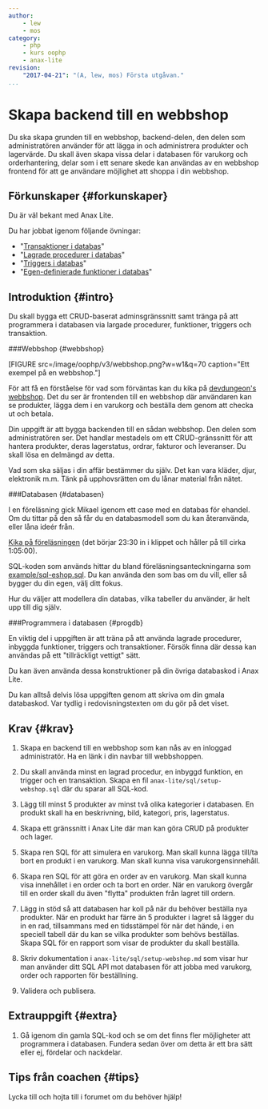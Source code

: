 ```yaml
---
author:
    - lew
    - mos
category:
    - php
    - kurs oophp
    - anax-lite
revision:
    "2017-04-21": "(A, lew, mos) Första utgåvan."
...
```

Skapa backend till en webbshop
==================================

Du ska skapa grunden till en webbshop, backend-delen, den delen som administratören använder för att lägga in och administrera produkter och lagervärde. Du skall även skapa vissa delar i databasen för varukorg och orderhantering, delar som i ett senare skede kan användas av en webbshop frontend för att ge användare möjlighet att shoppa i din webbshop.

<!--more-->



Förkunskaper {#forkunskaper}
-----------------------

Du är väl bekant med Anax Lite.

Du har jobbat igenom följande övningar:

* "[Transaktioner i databas](kunskap/transaktioner-i-databas)"
* "[Lagrade procedurer i databas](kunskap/lagrade-procedurer-i-databas)"
* "[Triggers i databas](kunskap/triggers-i-databas)"
* "[Egen-definierade funktioner i databas](kunskap/egen-definierade-funktioner-i-databas)"



Introduktion {#intro}
-----------------------

Du skall bygga ett CRUD-baserat adminsgränssnitt samt tränga på att programmera i databasen via largade procedurer, funktioner, triggers och transaktion.



###Webbshop {#webbshop}

[FIGURE src=/image/oophp/v3/webbshop.png?w=w1&q=70 caption="Ett exempel på en webbshop."]

För att få en förståelse för vad som förväntas kan du kika på [devdungeon's webbshop](https://shop.devdungeon.com/). Det du ser är frontenden till en webbshop där användaren kan se produkter, lägga dem i en varukorg och beställa dem genom att checka ut och betala.

Din uppgift är att bygga backenden till en sådan webbshop. Den delen som administratören ser. Det handlar mestadels om ett CRUD-gränssnitt för att hantera produkter, deras lagerstatus, ordrar, fakturor och leveranser. Du skall lösa en delmängd av detta.

Vad som ska säljas i din affär bestämmer du själv. Det kan vara kläder, djur, elektronik m.m. Tänk på upphovsrätten om du lånar material från nätet.



###Databasen {#databasen}

I en föreläsning gick Mikael igenom ett case med en databas för ehandel. Om du tittar på den så får du en databasmodell som du kan återanvända, eller låna ideér från.

[Kika på föreläsningen](https://youtu.be/fqC_VQh_E74?list=PLKtP9l5q3ce8Bhxn22oBYWZZ4-3ms1rMl&t=1425) (det börjar 23:30 in i klippet och håller på till cirka 1:05:00).

SQL-koden som används hittar du bland föreläsningsanteckningarna som [example/sql-eshop.sql](repo/slides/vt17/example/sql-eshop.sql). Du kan använda den som bas om du vill, eller så bygger du din egen, välj ditt fokus.

Hur du väljer att modellera din databas, vilka tabeller du använder, är helt upp till dig själv.



###Programmera i databasen {#progdb}

En viktig del i uppgiften är att träna på att använda lagrade procedurer, inbyggda funktioner, triggers och transaktioner. Försök finna där dessa kan användas på ett "tillräckligt vettigt" sätt.

Du kan även använda dessa konstruktioner på din övriga databaskod i Anax Lite.

Du kan alltså delvis lösa uppgiften genom att skriva om din gmala databaskod. Var tydlig i redovisningstexten om du gör på det viset.



Krav {#krav}
-----------------------

1. Skapa en backend till en webbshop som kan nås av en inloggad administratör. Ha en länk i din navbar till webbshoppen.

1. Du skall använda minst en lagrad procedur, en inbyggd funktion, en trigger och en transaktion. Skapa en fil `anax-lite/sql/setup-webshop.sql` där du sparar all SQL-kod.

1. Lägg till minst 5 produkter av minst två olika kategorier i databasen. En produkt skall ha en beskrivning, bild, kategori, pris, lagerstatus.

1. Skapa ett gränssnitt i Anax Lite där man kan göra CRUD på produkter och lager.

1. Skapa ren SQL för att simulera en varukorg. Man skall kunna lägga till/ta bort en produkt i en varukorg. Man skall kunna visa varukorgensinnehåll.

1. Skapa ren SQL för att göra en order av en varukorg. Man skall kunna visa innehållet i en order och ta bort en order. När en varukorg övergår till en order skall du även "flytta" produkten från lagret till ordern.

1. Lägg in stöd så att databasen har koll på när du behöver beställa nya produkter. När en produkt har färre än 5 produkter i lagret så lägger du in en rad, tillsammans med en tidsstämpel för när det hände, i en speciell tabell där du kan se vilka produkter som behövs beställas. Skapa SQL för en rapport som visar de produkter du skall beställa.

1. Skriv dokumentation i `anax-lite/sql/setup-webshop.md` som visar hur man använder ditt SQL API mot databasen för att jobba med varukorg, order och rapporten för beställning.

1. Validera och publisera.



Extrauppgift {#extra}
-----------------------

1. Gå igenom din gamla SQL-kod och se om det finns fler möjligheter att programmera i databasen. Fundera sedan över om detta är ett bra sätt eller ej, fördelar och nackdelar.



Tips från coachen {#tips}
-----------------------

Lycka till och hojta till i forumet om du behöver hjälp!
